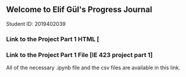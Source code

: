 ## Welcome to Elif Gül's Progress Journal
Student ID: 2019402039

### Link to the Project Part 1 HTML [

### Link to the Project Part 1 File [IE 423 project part 1]

All of the necessary .ipynb file and the csv files are available in this link.
